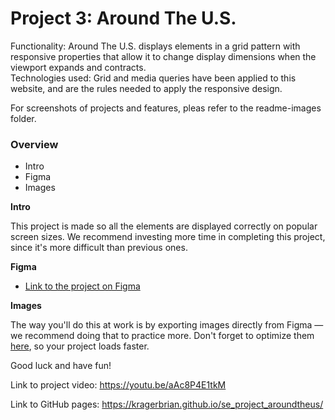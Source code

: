 # Project 3: Around The U.S.

Functionality: Around The U.S. displays elements in a grid pattern with responsive properties that allow it to change display dimensions when the viewport expands and contracts.  
Technologies used: Grid and media queries have been applied to this website, and are the rules needed to apply the responsive design.

For screenshots of projects and features, pleas refer to the readme-images folder.

### Overview

- Intro
- Figma
- Images

**Intro**

This project is made so all the elements are displayed correctly on popular screen sizes. We recommend investing more time in completing this project, since it's more difficult than previous ones.

**Figma**

- [Link to the project on Figma](https://www.figma.com/file/ii4xxsJ0ghevUOcssTlHZv/Sprint-3%3A-Around-the-US?node-id=0%3A1)

**Images**

The way you'll do this at work is by exporting images directly from Figma — we recommend doing that to practice more. Don't forget to optimize them [here](https://tinypng.com/), so your project loads faster.

Good luck and have fun!

Link to project video:
https://youtu.be/aAc8P4E1tkM

Link to GitHub pages:
https://kragerbrian.github.io/se_project_aroundtheus/
